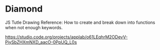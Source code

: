 # Diamond
JS Tutle
Drawing
Reference: How to create and break down into functions when not enough keywords.

https://studio.code.org/projects/applab/o61LEqhrM2ODevV-PiySbZHXmNXD_aacO-0PpUQ_L0s

